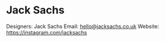 # Jack Sachs

Designers: Jack Sachs
Email: hello@jacksachs.co.uk
Website: https://instagram.com/jacksachs